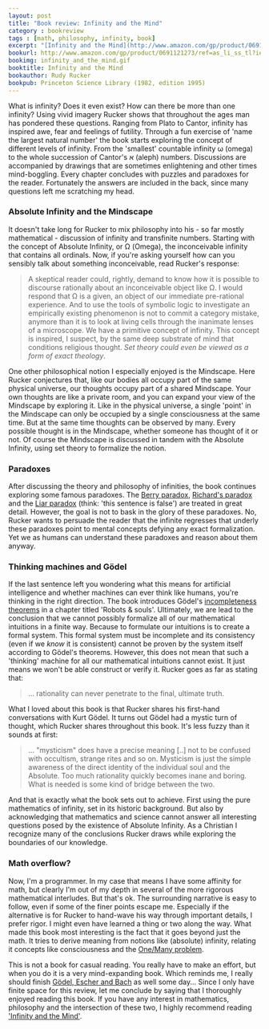 ```yaml
---
layout: post
title: "Book review: Infinity and the Mind" 
category : bookreview 
tags : [math, philosophy, infinity, book]
excerpt: "[Infinity and the Mind](http://www.amazon.com/gp/product/0691121273/ref=as_li_ss_tl?ie=UTF8&camp=1789&creative=390957&creativeASIN=0691121273&linkCode=as2&tag=branandboun-20) provides a rare mixture of mathematical, scientific and philosophical explorations.  It gives both an account of the theory of transfinite numbers and discusses its implications from a philosophical point of view. With 'The science and philosophy of the infinite' as its subtitle, it is one of the most challenging books I've read in a while. Granted, this may be because I'm neither a mathematician nor a philosopher, just a software developer who has some interest in both fields. And yes, the book is relatively old, but it has stood the test of time."
bookurl: http://www.amazon.com/gp/product/0691121273/ref=as_li_ss_tl?ie=UTF8&camp=1789&creative=390957&creativeASIN=0691121273&linkCode=as2&tag=branandboun-20
bookimg: infinity_and_the_mind.gif
booktitle: Infinity and the Mind
bookauthor: Rudy Rucker
bookpub: Princeton Science Library (1982, edition 1995)
---
```


What is infinity? Does it even exist? How can there be more than one infinity? Using vivid imagery Rucker shows that throughout the ages man has pondered these questions. Ranging from Plato to Cantor, infinity has inspired awe, fear and feelings of futility. Through a fun exercise of 'name the largest natural number' the book starts exploring the concept of different levels of infinity. From the 'smallest' countable infinity &omega; (omega) to the whole succession of Cantor's &#1488; (aleph) numbers. Discussions are accompanied by drawings that are sometimes enlightening and other times mind-boggling. Every chapter concludes with puzzles and paradoxes for the reader. Fortunately the answers are included in the back, since many questions left me scratching my head. 

### Absolute Infinity and the Mindscape
It doesn't take long for Rucker to mix philosophy into his - so far mostly mathematical - discussion of infinity and transfinite numbers. Starting with the concept of Absolute Infinity, or &Omega; (Omega), the inconceivable infinity that contains all ordinals. Now, if you're asking yourself how can you sensibly talk about something inconceivable, read Rucker's response:

> A skeptical reader could, rightly, demand to know how it is possible to discourse  rationally about an inconceivable object like &Omega;. I would respond that &Omega; is a given, an object of our immediate pre-rational experience. And to use the tools of symbolic logic to investigate an empirically existing phenomenon is not to commit a category mistake, anymore than it is to look at living cells through the inanimate lenses of a microscope. We have a primitive concept of infinity. This concept is inspired, I suspect, by the same deep substrate of mind that conditions religious thought. *Set theory could even be viewed as a form of exact theology*.

One other philosophical notion I especially enjoyed is the Mindscape. Here Rucker conjectures that, like our bodies all occupy part of the same physical universe, our thoughts occupy part of a shared Mindscape. Your own thoughts are like a private room, and you can expand your view of the Mindscape by exploring it. Like in the physical universe, a single 'point' in the Mindscape can only be occupied by a single consciousness at the same time. But at the same time thoughts can be observed by many. Every possible thought is in the Mindscape, whether someone has thought of it or not. Of course the Mindscape is discussed in tandem with the Absolute Infinity, using set theory to formalize the notion.

### Paradoxes
After discussing the theory and philosophy of infinities, the book continues exploring some famous paradoxes. The [Berry paradox](http://www.princeton.edu/~achaney/tmve/wiki100k/docs/Berry_paradox.html), [Richard's paradox](https://www.dpmms.cam.ac.uk/~wtg10/richardsparadox.html) and the [Liar paradox](http://plato.stanford.edu/entries/liar-paradox/) (think: 'this sentence is false') are treated in great detail. However, the goal is not to bask in the glory of these paradoxes. No, Rucker wants to persuade the reader that the infinite regresses that underly these paradoxes point to mental concepts defying any exact formalization. Yet we as humans can understand these paradoxes and reason about them anyway.

### Thinking machines and Gödel
If the last sentence left you wondering what this means for artificial intelligence and whether machines can ever think like humans, you're thinking in the right direction. The book introduces Gödel's [incompleteness theorems](http://en.wikipedia.org/wiki/Gödel%27s_incompleteness_theorems) in a chapter titled 'Robots & souls'. Ultimately, we are lead to the conclusion that we cannot possibly formalize all of our mathematical intuitions in a finite way. Because to formulate our intuitions is to create a formal system. This formal system must be incomplete and its consistency (even if we _know_ it is consistent) cannot be proven by the system itself according to Gödel's theorems. However, this does not mean that such a 'thinking' machine for all our mathematical intuitions cannot exist. It just means we won't be able construct or verify it. Rucker goes as far as stating that:

> &hellip; rationality can never penetrate to the final, ultimate truth.

What I loved about this book is that Rucker shares his first-hand conversations with Kurt Gödel. It turns out Gödel had a mystic turn of thought, which Rucker shares throughout this book. It's less fuzzy than it sounds at first:

> &hellip; "mysticism" does have a precise meaning \[..\] not to be confused with occultism, strange rites and so on. Mysticism is just the simple awareness of the direct identity of the individual soul and the Absolute. Too much rationality quickly becomes inane and boring. What is needed is some kind of bridge between the two. 

And that is exactly what the book sets out to achieve. First using the pure mathematics of infinity, set in its historic background. But also by acknowledging that mathematics and science cannot answer all interesting questions posed by the existence of Absolute Infinity. As a Christian I recognize many of the conclusions Rucker draws while exploring the boundaries of our knowledge.

### Math overflow?
Now, I'm a programmer. In my case that means I have some affinity for math, but clearly I'm out of my depth in several of the more rigorous mathematical interludes. But that's ok. The surrounding narrative is easy to follow, even if some of the finer points escape me. Especially if the alternative is for Rucker to hand-wave his way through important details,  I prefer rigor. I might even have learned a thing or two along the way. What made this book most interesting is the fact that it goes beyond just the math. It tries to derive meaning from notions like (absolute) infinity, relating it concepts like consciousness and the [One/Many problem](http://plato.stanford.edu/entries/problem-of-many/).  

This is not a book for casual reading. You really have to make an effort, but when you do it is a very mind-expanding book. Which reminds me, I really should finish [Gödel, Escher and Bach](http://www.amazon.com/gp/product/0465026567/ref=as_li_ss_tl?ie=UTF8&camp=1789&creative=390957&creativeASIN=0465026567&linkCode=as2&tag=branandboun-20) as well some day... Since I only have finite space for this review, let me conclude by saying that I thoroughly enjoyed reading this book. If you have any interest in mathematics, philosophy and the intersection of these two, I highly recommend reading ['Infinity and the Mind']({{page.bookurl}}).
